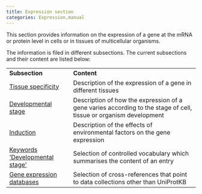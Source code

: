 ```yaml
---
title: Expression section
categories: Expression,manual
---
```


This section provides information on the expression of a gene at the mRNA or protein level in cells or in tissues of multicellular organisms.

The information is filed in different subsections. The current subsections and their content are listed below:

|     |     |
| --- | --- |
| **Subsection** | **Content** |
| [Tissue specificity](http://www.uniprot.org/manual/tissue_specificity) | Description of the expression of a gene in different tissues |
| [Developmental stage](http://www.uniprot.org/manual/developmental_stage) | Description of how the expression of a gene varies according to the stage of cell, tissue or organism development |
| [Induction](http://www.uniprot.org/manual/induction) | Description of the effects of environmental factors on the gene expression |
| [Keywords 'Developmental stage'](http://www.uniprot.org/keywords/KW-9996) | Selection of controlled vocabulary which summarises the content of an entry |
| [Gene expression databases](http://www.uniprot.org/manual/cross_references_section) | Selection of cross-references that point to data collections other than UniProtKB |